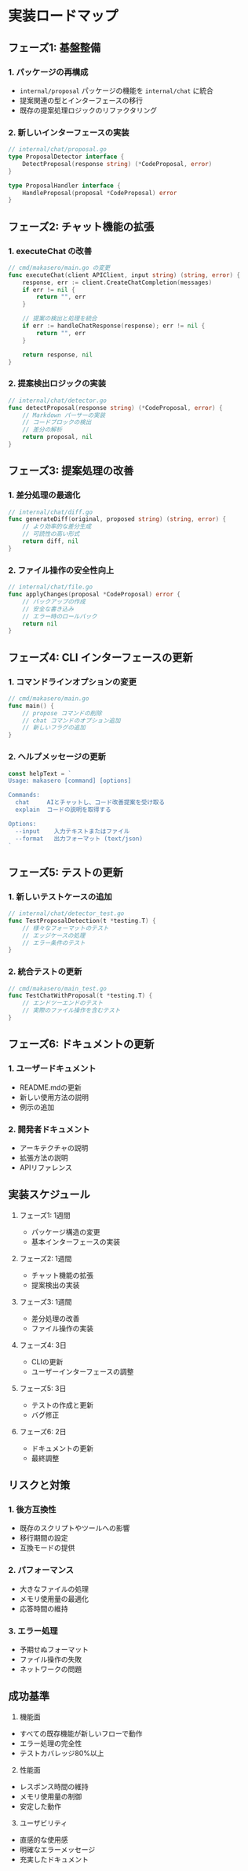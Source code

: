 # 実装ロードマップ

## フェーズ1: 基盤整備

### 1. パッケージの再構成
- `internal/proposal` パッケージの機能を `internal/chat` に統合
- 提案関連の型とインターフェースの移行
- 既存の提案処理ロジックのリファクタリング

### 2. 新しいインターフェースの実装
```go
// internal/chat/proposal.go
type ProposalDetector interface {
    DetectProposal(response string) (*CodeProposal, error)
}

type ProposalHandler interface {
    HandleProposal(proposal *CodeProposal) error
}
```

## フェーズ2: チャット機能の拡張

### 1. executeChat の改善
```go
// cmd/makasero/main.go の変更
func executeChat(client APIClient, input string) (string, error) {
    response, err := client.CreateChatCompletion(messages)
    if err != nil {
        return "", err
    }

    // 提案の検出と処理を統合
    if err := handleChatResponse(response); err != nil {
        return "", err
    }

    return response, nil
}
```

### 2. 提案検出ロジックの実装
```go
// internal/chat/detector.go
func detectProposal(response string) (*CodeProposal, error) {
    // Markdown パーサーの実装
    // コードブロックの検出
    // 差分の解析
    return proposal, nil
}
```

## フェーズ3: 提案処理の改善

### 1. 差分処理の最適化
```go
// internal/chat/diff.go
func generateDiff(original, proposed string) (string, error) {
    // より効率的な差分生成
    // 可読性の高い形式
    return diff, nil
}
```

### 2. ファイル操作の安全性向上
```go
// internal/chat/file.go
func applyChanges(proposal *CodeProposal) error {
    // バックアップの作成
    // 安全な書き込み
    // エラー時のロールバック
    return nil
}
```

## フェーズ4: CLI インターフェースの更新

### 1. コマンドラインオプションの変更
```go
// cmd/makasero/main.go
func main() {
    // propose コマンドの削除
    // chat コマンドのオプション追加
    // 新しいフラグの追加
}
```

### 2. ヘルプメッセージの更新
```go
const helpText = `
Usage: makasero [command] [options]

Commands:
  chat     AIとチャットし、コード改善提案を受け取る
  explain  コードの説明を取得する

Options:
  --input    入力テキストまたはファイル
  --format   出力フォーマット (text/json)
`
```

## フェーズ5: テストの更新

### 1. 新しいテストケースの追加
```go
// internal/chat/detector_test.go
func TestProposalDetection(t *testing.T) {
    // 様々なフォーマットのテスト
    // エッジケースの処理
    // エラー条件のテスト
}
```

### 2. 統合テストの更新
```go
// cmd/makasero/main_test.go
func TestChatWithProposal(t *testing.T) {
    // エンドツーエンドのテスト
    // 実際のファイル操作を含むテスト
}
```

## フェーズ6: ドキュメントの更新

### 1. ユーザードキュメント
- README.mdの更新
- 新しい使用方法の説明
- 例示の追加

### 2. 開発者ドキュメント
- アーキテクチャの説明
- 拡張方法の説明
- APIリファレンス

## 実装スケジュール

1. フェーズ1: 1週間
   - パッケージ構造の変更
   - 基本インターフェースの実装

2. フェーズ2: 1週間
   - チャット機能の拡張
   - 提案検出の実装

3. フェーズ3: 1週間
   - 差分処理の改善
   - ファイル操作の実装

4. フェーズ4: 3日
   - CLIの更新
   - ユーザーインターフェースの調整

5. フェーズ5: 3日
   - テストの作成と更新
   - バグ修正

6. フェーズ6: 2日
   - ドキュメントの更新
   - 最終調整

## リスクと対策

### 1. 後方互換性
- 既存のスクリプトやツールへの影響
- 移行期間の設定
- 互換モードの提供

### 2. パフォーマンス
- 大きなファイルの処理
- メモリ使用量の最適化
- 応答時間の維持

### 3. エラー処理
- 予期せぬフォーマット
- ファイル操作の失敗
- ネットワークの問題

## 成功基準

1. 機能面
- すべての既存機能が新しいフローで動作
- エラー処理の完全性
- テストカバレッジ80%以上

2. 性能面
- レスポンス時間の維持
- メモリ使用量の制御
- 安定した動作

3. ユーザビリティ
- 直感的な使用感
- 明確なエラーメッセージ
- 充実したドキュメント